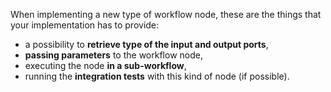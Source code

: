 When implementing a new type of workflow node, these are the things that your implementation has to provide:

- a possibility to **retrieve type of the input and output ports**,
- **passing parameters** to the workflow node,
- executing the node **in a sub-workflow**,
- running the **integration tests** with this kind of node (if possible).
